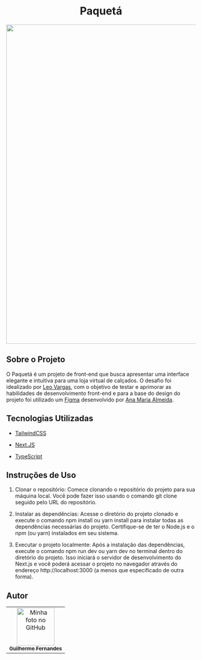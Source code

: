 <h1 align="center">Paquetá</h1>

<div align="center">
    <img src="https://github.com/cguifernandes/Paqueta/assets/88489337/f60b8346-346c-4e3c-bbeb-36db0c7a97f9" width="850px"/>
</div>

## Sobre o Projeto

O Paquetá é um projeto de front-end que busca apresentar uma interface elegante e intuitiva para uma loja virtual de calçados. O desafio foi idealizado por <a href="https://www.leonardovargas.dev/">Leo Vargas</a>, com o objetivo de testar e aprimorar as habilidades de desenvolvimento front-end e para a base do design do projeto foi utilizado um <a href="https://www.figma.com/file/df5XIaBPlnvzkMNUxhLFpq/Paqueta---BrChallenges?type=design&node-id=0-1&t=KGQ0khUOCkIrIBtM-0">Figma</a> desenvolvido por <a href="https://www.linkedin.com/in/anamariawca/">Ana Maria Almeida</a>.

## Tecnologias Utilizadas

-  [TailwindCSS](https://tailwindcss.com/)

-  [Next.JS](https://nextjs.org/)

-  [TypeScript](https://www.typescriptlang.org/)

## Instruções de Uso

1. Clonar o repositório: Comece clonando o repositório do projeto para sua máquina local. Você pode fazer isso usando o comando git clone seguido pelo URL do repositório.

2. Instalar as dependências: Acesse o diretório do projeto clonado e execute o comando npm install ou yarn install para instalar todas as dependências necessárias do projeto. Certifique-se de ter o Node.js e o npm (ou yarn) instalados em seu sistema.

3. Executar o projeto localmente: Após a instalação das dependências, execute o comando npm run dev ou yarn dev no terminal dentro do diretório do projeto. Isso iniciará o servidor de desenvolvimento do Next.js e você poderá acessar o projeto no navegador através do endereço http://localhost:3000 (a menos que especificado de outra forma).

## Autor
<table>
  <tr>
    <td align="center">
      <a href="https://github.com/cguifernandes">
        <img src="https://avatars.githubusercontent.com/u/88489337?s=400&u=a2bec996eaf90a1f34fc0ab909f54df0ab065659&v=4" width="100px;" alt="Minha foto no GitHub"/><br>
        <sub>
          <b>Guilherme Fernandes</b>
        </sub>
      </a>
    </td>
  </tr>
</table>
